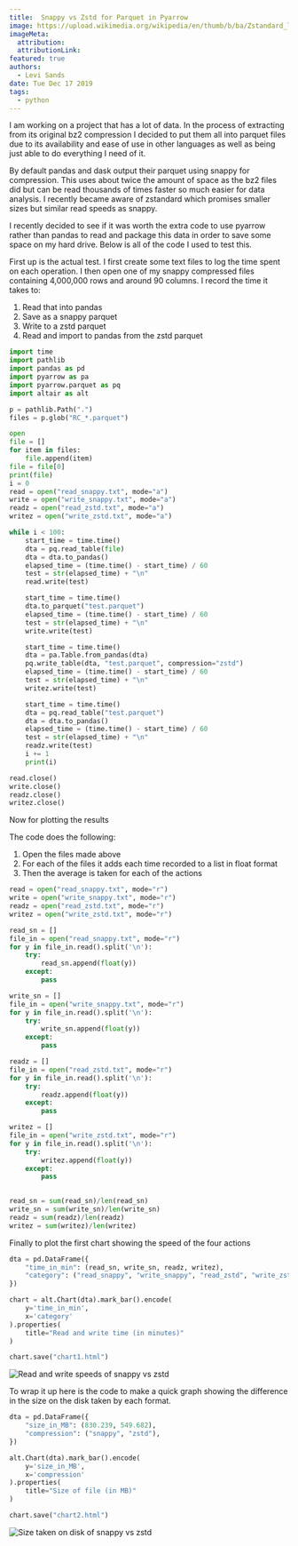 ```yaml
---
title:  Snappy vs Zstd for Parquet in Pyarrow
image: https://upload.wikimedia.org/wikipedia/en/thumb/b/ba/Zstandard_logo.png/220px-Zstandard_logo.png
imageMeta:
  attribution:
  attributionLink:
featured: true
authors:
  - Levi Sands
date: Tue Dec 17 2019
tags:
  - python
---
```


I am working on a project that has a lot of data. In the process of extracting from its original bz2 compression I decided to put them all into parquet files due to its availability and ease of use in other languages as well as being just able to do everything I need of it. 

By default pandas and dask output their parquet using snappy for compression. This uses about twice the amount of space as the bz2 files did but can be read thousands of times faster so much easier for data analysis. I recently became aware of zstandard which promises smaller sizes but similar read speeds as snappy.

I recently decided to see if it was worth the extra code to use pyarrow rather than pandas to read and package this data in order to save some space on my hard drive. Below is all of the code I used to test this.

First up is the actual test. I first create some text files to log the time spent on each operation. I then open one of my snappy compressed files containing 4,000,000 rows and around 90 columns. I record the time it takes to:

1. Read that into pandas
1. Save as a snappy parquet
1. Write to a zstd parquet
1. Read and import to pandas from the zstd parquet

```python
import time
import pathlib
import pandas as pd
import pyarrow as pa
import pyarrow.parquet as pq
import altair as alt

p = pathlib.Path(".")
files = p.glob("RC_*.parquet")

open
file = []
for item in files:
    file.append(item)
file = file[0]
print(file)
i = 0
read = open("read_snappy.txt", mode="a")
write = open("write_snappy.txt", mode="a")
readz = open("read_zstd.txt", mode="a")
writez = open("write_zstd.txt", mode="a")

while i < 100:
    start_time = time.time()
    dta = pq.read_table(file)
    dta = dta.to_pandas()
    elapsed_time = (time.time() - start_time) / 60
    test = str(elapsed_time) + "\n"
    read.write(test)

    start_time = time.time()
    dta.to_parquet("test.parquet")
    elapsed_time = (time.time() - start_time) / 60
    test = str(elapsed_time) + "\n"
    write.write(test)

    start_time = time.time()
    dta = pa.Table.from_pandas(dta)
    pq.write_table(dta, "test.parquet", compression="zstd")
    elapsed_time = (time.time() - start_time) / 60
    test = str(elapsed_time) + "\n"
    writez.write(test)

    start_time = time.time()
    dta = pq.read_table("test.parquet")
    dta = dta.to_pandas()
    elapsed_time = (time.time() - start_time) / 60
    test = str(elapsed_time) + "\n"
    readz.write(test)
    i += 1
    print(i)

read.close()
write.close()
readz.close()
writez.close()
```

Now for plotting the results

The code does the following:

1. Open the files made above
1. For each of the files it adds each time recorded to a list in float format
1. Then the average is taken for each of the actions

```python
read = open("read_snappy.txt", mode="r")
write = open("write_snappy.txt", mode="r")
readz = open("read_zstd.txt", mode="r")
writez = open("write_zstd.txt", mode="r")

read_sn = []
file_in = open("read_snappy.txt", mode="r")
for y in file_in.read().split('\n'):
    try:
        read_sn.append(float(y))
    except:
        pass

write_sn = []
file_in = open("write_snappy.txt", mode="r")
for y in file_in.read().split('\n'):
    try:
        write_sn.append(float(y))
    except:
        pass

readz = []
file_in = open("read_zstd.txt", mode="r")
for y in file_in.read().split('\n'):
    try:
        readz.append(float(y))
    except:
        pass

writez = []
file_in = open("write_zstd.txt", mode="r")
for y in file_in.read().split('\n'):
    try:
        writez.append(float(y))
    except:
        pass

        
read_sn = sum(read_sn)/len(read_sn)
write_sn = sum(write_sn)/len(write_sn)
readz = sum(readz)/len(readz)
writez = sum(writez)/len(writez)
```

Finally to plot the first chart showing the speed of the four actions

```python
dta = pd.DataFrame({
    "time_in_min": (read_sn, write_sn, readz, writez),
    "category": ("read_snappy", "write_snappy", "read_zstd", "write_zstd"),
})

chart = alt.Chart(dta).mark_bar().encode(
    y='time_in_min',
    x='category'
).properties(
    title="Read and write time (in minutes)"
)

chart.save("chart1.html")
```

![Read and write speeds of snappy vs zstd](https://github.com/ldsands/Levi-Sands-blog-site/blob/master/pics/snappyVSzstd/snappyVSzstd_chart1.png?raw=true)

To wrap it up here is the code to make a quick graph showing the difference in the size on the disk taken by each format.

```python
dta = pd.DataFrame({
    "size_in_MB": (830.239, 549.682),
    "compression": ("snappy", "zstd"),
})

alt.Chart(dta).mark_bar().encode(
    y='size_in_MB',
    x='compression'
).properties(
    title="Size of file (in MB)"
)

chart.save("chart2.html")
```

![Size taken on disk of snappy vs zstd](https://github.com/ldsands/Levi-Sands-blog-site/blob/master/pics/snappyVSzstd/snappyVSzstd_chart2.png?raw=true)
